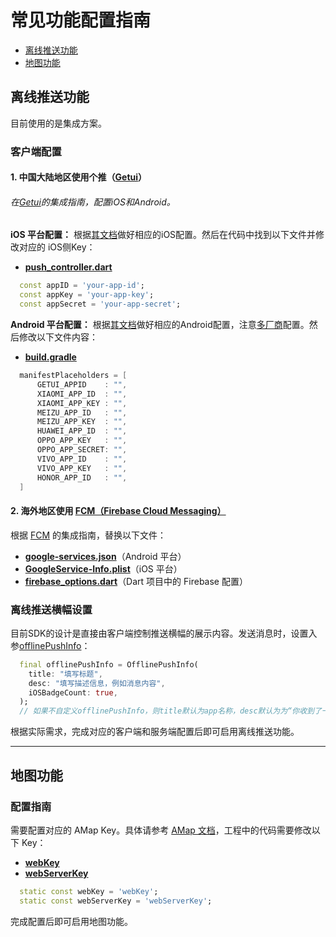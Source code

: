 
# 常见功能配置指南

- [离线推送功能](#离线推送功能)
- [地图功能](#地图功能)

## 离线推送功能

目前使用的是集成方案。

### 客户端配置

#### 1. 中国大陆地区使用个推（[Getui](https://getui.com/)）

###### 在[Getui](https://getui.com/)的集成指南，配置iOS和Android。

**iOS 平台配置：**
根据[其文档](https://docs.getui.com/getui/mobile/ios/overview/)做好相应的iOS配置。然后在代码中找到以下文件并修改对应的 iOS侧Key：

- **[push_controller.dart](openim_common/lib/src/controller/push_controller.dart)**

```dart
  const appID = 'your-app-id';
  const appKey = 'your-app-key';
  const appSecret = 'your-app-secret';
```

**Android 平台配置：**
根据[其文档](https://docs.getui.com/getui/mobile/android/overview/)做好相应的Android配置，注意[多厂商](https://docs.getui.com/getui/mobile/vendor/vendor_open/)配置。然后修改以下文件内容：

- **[build.gradle](android/app/build.gradle)**

```gradle
  manifestPlaceholders = [
      GETUI_APPID    : "",
      XIAOMI_APP_ID  : "",
      XIAOMI_APP_KEY : "",
      MEIZU_APP_ID   : "",
      MEIZU_APP_KEY  : "",
      HUAWEI_APP_ID  : "",
      OPPO_APP_KEY   : "",
      OPPO_APP_SECRET: "",
      VIVO_APP_ID    : "",
      VIVO_APP_KEY   : "",
      HONOR_APP_ID   : "",
  ]
```

#### 2. 海外地区使用 [FCM（Firebase Cloud Messaging）](https://firebase.google.com/docs/cloud-messaging)

根据 [FCM](https://firebase.google.com/docs/cloud-messaging) 的集成指南，替换以下文件：

- **[google-services.json](android/app/google-services.json)**（Android 平台）
- **[GoogleService-Info.plist](ios/Runner/GoogleService-Info.plist)**（iOS 平台）
- **[firebase_options.dart](openim_common/lib/src/controller/firebase_options.dart)**（Dart 项目中的 Firebase 配置）

### 离线推送横幅设置

目前SDK的设计是直接由客户端控制推送横幅的展示内容。发送消息时，设置入参[offlinePushInfo](https://github.com/openimsdk/openim-flutter-demo/blob/cc72b6d7ca5f70ca07885857beecec512f904f8c/lib/pages/chat/chat_logic.dart#L543)：

```dart
  final offlinePushInfo = OfflinePushInfo(
    title: "填写标题",
    desc: "填写描述信息，例如消息内容",
    iOSBadgeCount: true,
  );
  // 如果不自定义offlinePushInfo，则title默认为app名称，desc默认为为“你收到了一条新消息”
```

根据实际需求，完成对应的客户端和服务端配置后即可启用离线推送功能。

---

## 地图功能

### 配置指南

需要配置对应的 AMap Key。具体请参考 [AMap 文档](https://lbs.amap.com/)，工程中的代码需要修改以下 Key：

- **[webKey](https://github.com/openimsdk/openim-flutter-demo/blob/5720a10a31a0a9bc5319775f9f4da83d6996dbfe/openim_common/lib/src/config.dart#L49)**
- **[webServerKey](https://github.com/openimsdk/openim-flutter-demo/blob/5720a10a31a0a9bc5319775f9f4da83d6996dbfe/openim_common/lib/src/config.dart#L50)**

```dart
  static const webKey = 'webKey';
  static const webServerKey = 'webServerKey';
```

完成配置后即可启用地图功能。
